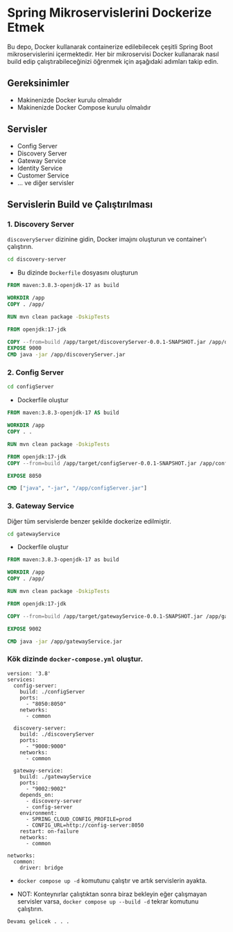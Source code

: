 # Spring Mikroservislerini Dockerize Etmek

Bu depo, Docker kullanarak containerize edilebilecek çeşitli Spring Boot mikroservislerini içermektedir. Her bir mikroservisi Docker kullanarak nasıl build edip çalıştırabileceğinizi öğrenmek için aşağıdaki adımları takip edin.

## Gereksinimler

- Makinenizde Docker kurulu olmalıdır
- Makinenizde Docker Compose kurulu olmalıdır

## Servisler

- Config Server
- Discovery Server
- Gateway Service
- Identity Service
- Customer Service
- ... ve diğer servisler

## Servislerin Build ve Çalıştırılması


### 1. Discovery Server

`discoveryServer` dizinine gidin, Docker imajını oluşturun ve container'ı çalıştırın.

```sh
cd discovery-server
```
- Bu dizinde `Dockerfile` dosyasını oluşturun
```Dockerfile
FROM maven:3.8.3-openjdk-17 as build

WORKDIR /app
COPY . /app/

RUN mvn clean package -DskipTests

FROM openjdk:17-jdk

COPY --from=build /app/target/discoveryServer-0.0.1-SNAPSHOT.jar /app/discoveryServer.jar
EXPOSE 9000
CMD java -jar /app/discoveryServer.jar
```


### 2. Config Server


```sh
cd configServer
```
- Dockerfile oluştur
```Dockerfile
FROM maven:3.8.3-openjdk-17 AS build

WORKDIR /app
COPY . .

RUN mvn clean package -DskipTests

FROM openjdk:17-jdk
COPY --from=build /app/target/configServer-0.0.1-SNAPSHOT.jar /app/configServer.jar

EXPOSE 8050

CMD ["java", "-jar", "/app/configServer.jar"]
```


### 3. Gateway Service

Diğer tüm servislerde benzer şekilde dockerize edilmiştir.
```sh
cd gatewayService
```
- Dockerfile oluştur
```Dockerfile
FROM maven:3.8.3-openjdk-17 as build

WORKDIR /app
COPY . /app/

RUN mvn clean package -DskipTests

FROM openjdk:17-jdk

COPY --from=build /app/target/gatewayService-0.0.1-SNAPSHOT.jar /app/gatewayService.jar

EXPOSE 9002

CMD java -jar /app/gatewayService.jar
```

### Kök dizinde `docker-compose.yml` oluştur.

```
version: '3.8'
services:
  config-server:
    build: ./configServer
    ports:
      - "8050:8050"
    networks:
      - common

  discovery-server:
    build: ./discoveryServer
    ports:
      - "9000:9000"
    networks:
      - common

  gateway-service:
    build: ./gatewayService
    ports:
      - "9002:9002"
    depends_on:
      - discovery-server
      - config-server
    environment:
      - SPRING_CLOUD_CONFIG_PROFILE=prod
      - CONFIG_URL=http://config-server:8050
    restart: on-failure
    networks:
      - common

networks:
  common:
    driver: bridge

```


- `docker compose up -d` komutunu çalıştır ve artık servislerin ayakta.

- NOT: Konteynırlar çalıştıktan sonra biraz bekleyin eğer çalışmayan servisler varsa, `docker compose up --build -d` tekrar komutunu çalıştırın.

`Devamı gelicek . . .`



